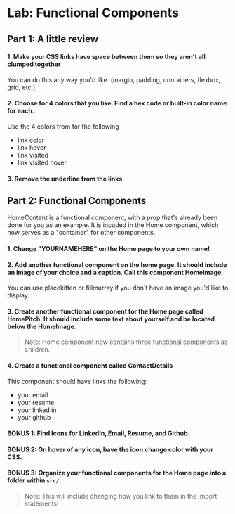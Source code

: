 # Lab: Functional Components

## Part 1: A little review

#### 1. Make your CSS links have space between them so they aren't all clumped together

You can do this any way you'd like. (margin, padding, containers, flexbox, grid, etc.)

#### 2. Choose for 4 colors that you like. Find a hex code or built-in color name for each.

Use the 4 colors from for the following 

* link color
* link hover
* link visited
* link visited hover

#### 3. Remove the underline from the links


## Part 2: Functional Components

HomeContent is a functional component, with a prop that's already been done for you as an example. It is incuded in the Home component, which now serves as a "container" for other components.

#### 1. Change "YOURNAMEHERE" on the Home page to your own name! 

#### 2. Add another functional component on the home page. It should include an image of your choice and a caption. Call this component HomeImage.

You can use placekitten or fillmurray if you don't have an image you'd like to display.

#### 3. Create another functional component for the Home page called HomePitch. It should include some text about yourself and be located below the HomeImage. 

> Note: Home component now contains three functional components as children.

#### 4. Create a functional component called ContactDetails

This component should have links the following:

* your email
* your resume
* your linked in
* your github

#### BONUS 1: Find Icons for LinkedIn, Email, Resume, and Github. 

#### BONUS 2: On hover of any icon, have the icon change color with your CSS.

#### BONUS 3: Organize your functional components for the Home page into a folder within `src/`.

> Note: This will include changing how you link to them in the import statements!
